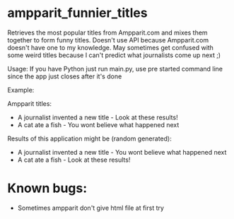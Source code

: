 # ampparit_funnier_titles

Retrieves the most popular titles from Ampparit.com and mixes them together
to form funny titles. Doesn't use API because Ampparit.com doesn't have one to my
knowledge. May sometimes get confused with some weird titles because I can't predict
what journalists come up next ;)

Usage: If you have Python just run main.py, use pre started command line since the app just closes after it's done

Example:

Ampparit titles: 
* A journalist invented a new title - Look at these results!
* A cat ate a fish - You wont believe what happened next

Results of this application might be (random generated):
* A journalist invented a new title - You wont believe what happened next
* A cat ate a fish - Look at these results!



# Known bugs:
* Sometimes ampparit don't give html file at first try